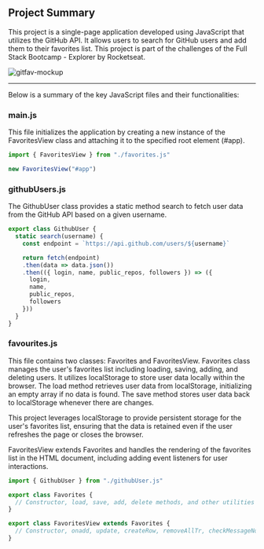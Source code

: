 ## Project Summary

This project is a single-page application developed using JavaScript that utilizes the GitHub API. 
It allows users to search for GitHub users and add them to their favorites list.
This project is part of the challenges of the Full Stack Bootcamp - Explorer by Rocketseat.

![gitfav-mockup](https://github.com/bedeschiotavia/stage-06-gitfav/assets/74593495/537eef75-04b5-4d26-b88c-d56680ddc988)


---

Below is a summary of the key JavaScript files and their functionalities:

### main.js

This file initializes the application by creating a new instance of the FavoritesView class and attaching it to the specified root element (#app).

```javascript
import { FavoritesView } from "./favorites.js"

new FavoritesView("#app")

```

### githubUsers.js

The GithubUser class provides a static method search to fetch user data from the GitHub API based on a given username.

```javascript
export class GithubUser {
  static search(username) {
    const endpoint = `https://api.github.com/users/${username}`

    return fetch(endpoint)
    .then(data => data.json())
    .then(({ login, name, public_repos, followers }) => ({
      login,
      name,
      public_repos,
      followers
    }))
  }
}
```

### favourites.js

This file contains two classes: Favorites and FavoritesView.
Favorites class manages the user's favorites list including loading, saving, adding, and deleting users. 
It utilizes localStorage to store user data locally within the browser. The load method retrieves user data from localStorage, initializing an empty array if no data is found. The save method stores user data back to localStorage whenever there are changes.

This project leverages localStorage to provide persistent storage for the user's favorites list, ensuring that the data is retained even if the user refreshes the page or closes the browser.

FavoritesView extends Favorites and handles the rendering of the favorites list in the HTML document, including adding event listeners for user interactions.


```javascript
import { GithubUser } from "./githubUser.js"

export class Favorites {
  // Constructor, load, save, add, delete methods, and other utilities
}

export class FavoritesView extends Favorites {
  // Constructor, onadd, update, createRow, removeAllTr, checkMessageNoFav methods
}
```
